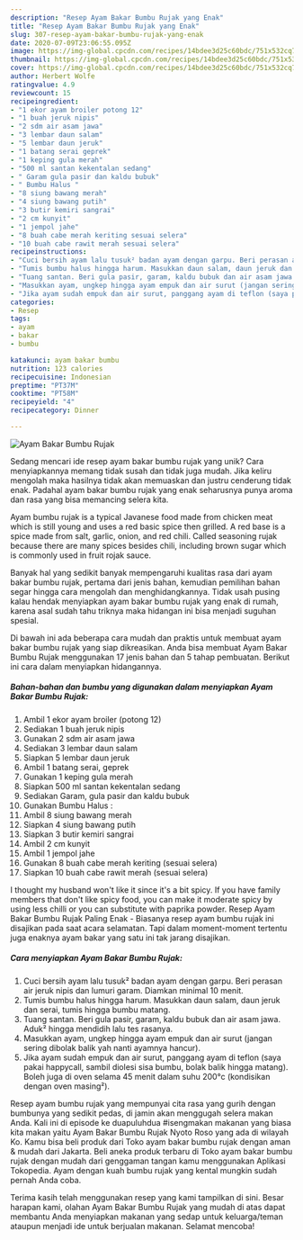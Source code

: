 ```yaml
---
description: "Resep Ayam Bakar Bumbu Rujak yang Enak"
title: "Resep Ayam Bakar Bumbu Rujak yang Enak"
slug: 307-resep-ayam-bakar-bumbu-rujak-yang-enak
date: 2020-07-09T23:06:55.095Z
image: https://img-global.cpcdn.com/recipes/14bdee3d25c60bdc/751x532cq70/ayam-bakar-bumbu-rujak-foto-resep-utama.jpg
thumbnail: https://img-global.cpcdn.com/recipes/14bdee3d25c60bdc/751x532cq70/ayam-bakar-bumbu-rujak-foto-resep-utama.jpg
cover: https://img-global.cpcdn.com/recipes/14bdee3d25c60bdc/751x532cq70/ayam-bakar-bumbu-rujak-foto-resep-utama.jpg
author: Herbert Wolfe
ratingvalue: 4.9
reviewcount: 15
recipeingredient:
- "1 ekor ayam broiler potong 12"
- "1 buah jeruk nipis"
- "2 sdm air asam jawa"
- "3 lembar daun salam"
- "5 lembar daun jeruk"
- "1 batang serai geprek"
- "1 keping gula merah"
- "500 ml santan kekentalan sedang"
- " Garam gula pasir dan kaldu bubuk"
- " Bumbu Halus "
- "8 siung bawang merah"
- "4 siung bawang putih"
- "3 butir kemiri sangrai"
- "2 cm kunyit"
- "1 jempol jahe"
- "8 buah cabe merah keriting sesuai selera"
- "10 buah cabe rawit merah sesuai selera"
recipeinstructions:
- "Cuci bersih ayam lalu tusuk² badan ayam dengan garpu. Beri perasan air jeruk nipis dan lumuri garam. Diamkan minimal 10 menit."
- "Tumis bumbu halus hingga harum. Masukkan daun salam, daun jeruk dan serai, tumis hingga bumbu matang."
- "Tuang santan. Beri gula pasir, garam, kaldu bubuk dan air asam jawa. Aduk² hingga mendidih lalu tes rasanya."
- "Masukkan ayam, ungkep hingga ayam empuk dan air surut (jangan sering dibolak balik yah nanti ayamnya hancur)."
- "Jika ayam sudah empuk dan air surut, panggang ayam di teflon (saya pakai happycall, sambil diolesi sisa bumbu, bolak balik hingga matang). Boleh juga di oven selama 45 menit dalam suhu 200°c (kondisikan dengan oven masing²)."
categories:
- Resep
tags:
- ayam
- bakar
- bumbu

katakunci: ayam bakar bumbu 
nutrition: 123 calories
recipecuisine: Indonesian
preptime: "PT37M"
cooktime: "PT58M"
recipeyield: "4"
recipecategory: Dinner

---
```



![Ayam Bakar Bumbu Rujak](https://img-global.cpcdn.com/recipes/14bdee3d25c60bdc/751x532cq70/ayam-bakar-bumbu-rujak-foto-resep-utama.jpg)

Sedang mencari ide resep ayam bakar bumbu rujak yang unik? Cara menyiapkannya memang tidak susah dan tidak juga mudah. Jika keliru mengolah maka hasilnya tidak akan memuaskan dan justru cenderung tidak enak. Padahal ayam bakar bumbu rujak yang enak seharusnya punya aroma dan rasa yang bisa memancing selera kita.

Ayam bumbu rujak is a typical Javanese food made from chicken meat which is still young and uses a red basic spice then grilled. A red base is a spice made from salt, garlic, onion, and red chili. Called seasoning rujak because there are many spices besides chili, including brown sugar which is commonly used in fruit rojak sauce.

Banyak hal yang sedikit banyak mempengaruhi kualitas rasa dari ayam bakar bumbu rujak, pertama dari jenis bahan, kemudian pemilihan bahan segar hingga cara mengolah dan menghidangkannya. Tidak usah pusing kalau hendak menyiapkan ayam bakar bumbu rujak yang enak di rumah, karena asal sudah tahu triknya maka hidangan ini bisa menjadi suguhan spesial.


Di bawah ini ada beberapa cara mudah dan praktis untuk membuat ayam bakar bumbu rujak yang siap dikreasikan. Anda bisa membuat Ayam Bakar Bumbu Rujak menggunakan 17 jenis bahan dan 5 tahap pembuatan. Berikut ini cara dalam menyiapkan hidangannya.

<!--inarticleads1-->

##### Bahan-bahan dan bumbu yang digunakan dalam menyiapkan Ayam Bakar Bumbu Rujak:

1. Ambil 1 ekor ayam broiler (potong 12)
1. Sediakan 1 buah jeruk nipis
1. Gunakan 2 sdm air asam jawa
1. Sediakan 3 lembar daun salam
1. Siapkan 5 lembar daun jeruk
1. Ambil 1 batang serai, geprek
1. Gunakan 1 keping gula merah
1. Siapkan 500 ml santan kekentalan sedang
1. Sediakan  Garam, gula pasir dan kaldu bubuk
1. Gunakan  Bumbu Halus :
1. Ambil 8 siung bawang merah
1. Siapkan 4 siung bawang putih
1. Siapkan 3 butir kemiri sangrai
1. Ambil 2 cm kunyit
1. Ambil 1 jempol jahe
1. Gunakan 8 buah cabe merah keriting (sesuai selera)
1. Siapkan 10 buah cabe rawit merah (sesuai selera)


I thought my husband won&#39;t like it since it&#39;s a bit spicy. If you have family members that don&#39;t like spicy food, you can make it moderate spicy by using less chilli or you can substitute with paprika powder. Resep Ayam Bakar Bumbu Rujak Paling Enak - Biasanya resep ayam bumbu rujak ini disajikan pada saat acara selamatan. Tapi dalam moment-moment tertentu juga enaknya ayam bakar yang satu ini tak jarang disajikan. 

<!--inarticleads2-->

##### Cara menyiapkan Ayam Bakar Bumbu Rujak:

1. Cuci bersih ayam lalu tusuk² badan ayam dengan garpu. Beri perasan air jeruk nipis dan lumuri garam. Diamkan minimal 10 menit.
1. Tumis bumbu halus hingga harum. Masukkan daun salam, daun jeruk dan serai, tumis hingga bumbu matang.
1. Tuang santan. Beri gula pasir, garam, kaldu bubuk dan air asam jawa. Aduk² hingga mendidih lalu tes rasanya.
1. Masukkan ayam, ungkep hingga ayam empuk dan air surut (jangan sering dibolak balik yah nanti ayamnya hancur).
1. Jika ayam sudah empuk dan air surut, panggang ayam di teflon (saya pakai happycall, sambil diolesi sisa bumbu, bolak balik hingga matang). Boleh juga di oven selama 45 menit dalam suhu 200°c (kondisikan dengan oven masing²).


Resep ayam bumbu rujak yang mempunyai cita rasa yang gurih dengan bumbunya yang sedikit pedas, di jamin akan menggugah selera makan Anda. Kali ini di episode ke duapuluhdua #isengmakan makanan yang biasa kita makan yaitu Ayam Bakar Bumbu Rujak Nyoto Roso yang ada di wilayah Ko. Kamu bisa beli produk dari Toko ayam bakar bumbu rujak dengan aman &amp; mudah dari Jakarta. Beli aneka produk terbaru di Toko ayam bakar bumbu rujak dengan mudah dari genggaman tangan kamu menggunakan Aplikasi Tokopedia. Ayam dengan kuah bumbu rujak yang kental mungkin sudah pernah Anda coba. 

Terima kasih telah menggunakan resep yang kami tampilkan di sini. Besar harapan kami, olahan Ayam Bakar Bumbu Rujak yang mudah di atas dapat membantu Anda menyiapkan makanan yang sedap untuk keluarga/teman ataupun menjadi ide untuk berjualan makanan. Selamat mencoba!
